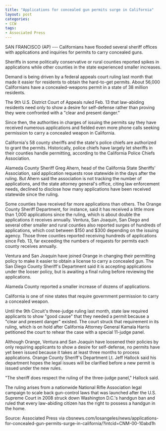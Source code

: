 ```yaml
---
title: "Applications for concealed gun permits surge in California"
layout: post
categories:
- CCW
tags:
- Associated Press
---
```


SAN FRANCISCO (AP) --- Californians have flooded several sheriff offices with applications and inquiries for permits to carry concealed guns.

Sheriffs in some politically conservative or rural counties reported spikes in applications while other counties in the state experienced smaller increases.

Demand is being driven by a federal appeals court ruling last month that made it easier for residents to obtain the hard-to-get permits. About 56,000 Californians have a concealed-weapons permit in a state of 38 million residents.

The 9th U.S. District Court of Appeals ruled Feb. 13 that law-abiding residents need only to show a desire for self-defense rather than proving they were confronted with a "clear and present danger."

Since then, the authorities in charges of issuing the permits say they have received numerous applications and fielded even more phone calls seeking permission to carry a concealed weapon in California.

California's 58 county sheriffs and the state's police chiefs are authorized to grant the permits. Historically, police chiefs have largely let sheriffs in their counties handle permitting, according to the California Police Chiefs Association.

Alameda County Sheriff Greg Ahern, head of the California State Sheriffs' Association, said application requests rose statewide in the days after the ruling. But Ahern said the association is not tracking the number of applications, and the state attorney general's office, citing law enforcement needs, declined to disclose how many applications have been received statewide since the ruling.

Some counties have received far more applications than others. The Orange County Sheriff Department, for instance, said it has received a little more than 1,000 applications since the ruling, which is about double the applications it receives annually. Ventura, San Joaquin, San Diego and several other smaller and rural counties also reported surges of hundreds of applications, which cost between $150 and $300 depending on the issuing agency. Those three counties reported receiving hundreds of applications since Feb. 13, far exceeding the numbers of requests for permits each county receives annually.

Ventura and San Joaquin have joined Orange in changing their permitting policy to make it easier to obtain a license to carry a concealed gun. The San Diego County Sheriff's Department said it is accepting applications under the looser policy, but is awaiting a final ruling before reviewing the applications.

Alameda County reported a smaller increase of dozens of applications.

California is one of nine states that require government permission to carry a concealed weapon.

Until the 9th Circuit's three-judge ruling last month, state law required applicants to show "good cause" that they needed a permit because a "clear and present danger" existed. The court struck that requirement in its ruling, which is on hold after California Attorney General Kamala Harris petitioned the court to rehear the case with a special 11-judge panel.

Although Orange, Ventura and San Joaquin have loosened their policies by only requiring applicants to show a desire for self-defense, no permits have yet been issued because it takes at least three months to process applications. Orange County Sheriff's Department Lt. Jeff Hallock said his department hopes the legal issues will be clarified before a new permit is issued under the new rules.

"The sheriff does respect the ruling of the three-judge panel," Hallock said.

The ruling arises from a nationwide National Rifle Association legal campaign to scale back gun-control laws that was launched after the U.S. Supreme Court in 2008 struck down Washington D.C.'s handgun ban and ruled that every law-abiding citizen has the right to possess a handgun in the home.

Source: Associated Press via cbsnews.com/losangeles/news/applications-for-concealed-gun-permits-surge-in-california/?intcid=CNM-00-10abd1h
